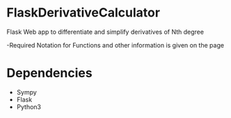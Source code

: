 # FlaskDerivativeCalculator
Flask Web app to differentiate and simplify derivatives of Nth degree

-Required Notation for Functions and other information is given on the page

# Dependencies
- Sympy
- Flask
- Python3
